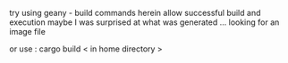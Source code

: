try using geany -
build commands herein allow successful build and execution 
maybe I was surprised at what was generated ... looking for an image file

or use : cargo build < in home directory >


